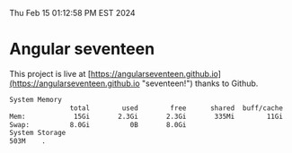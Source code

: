 Thu Feb 15 01:12:58 PM EST 2024

# Angular seventeen


This project is live at [https://angularseventeen.github.io](https://angularseventeen.github.io "seventeen!") thanks to Github.

```bash
System Memory
               total        used        free      shared  buff/cache   available
Mem:            15Gi       2.3Gi       2.3Gi       335Mi        11Gi        12Gi
Swap:          8.0Gi          0B       8.0Gi
System Storage
503M	.
```
```bash
